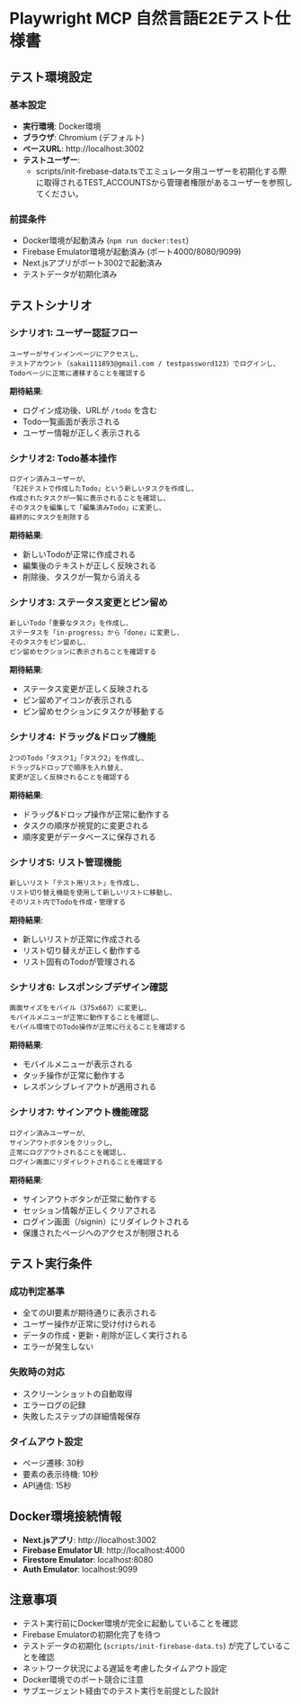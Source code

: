# Playwright MCP 自然言語E2Eテスト仕様書

## テスト環境設定

### 基本設定

- **実行環境**: Docker環境
- **ブラウザ**: Chromium (デフォルト)
- **ベースURL**: http://localhost:3002
- **テストユーザー**:
  - scripts/init-firebase-data.tsでエミュレータ用ユーザーを初期化する際に取得されるTEST_ACCOUNTSから管理者権限があるユーザーを参照してください。

### 前提条件

- Docker環境が起動済み (`npm run docker:test`)
- Firebase Emulator環境が起動済み (ポート4000/8080/9099)
- Next.jsアプリがポート3002で起動済み
- テストデータが初期化済み

## テストシナリオ

### シナリオ1: ユーザー認証フロー

```
ユーザーがサインインページにアクセスし、
テストアカウント（sakai111893@gmail.com / testpassword123）でログインし、
Todoページに正常に遷移することを確認する
```

**期待結果**:

- ログイン成功後、URLが `/todo` を含む
- Todo一覧画面が表示される
- ユーザー情報が正しく表示される

### シナリオ2: Todo基本操作

```
ログイン済みユーザーが、
「E2Eテストで作成したTodo」という新しいタスクを作成し、
作成されたタスクが一覧に表示されることを確認し、
そのタスクを編集して「編集済みTodo」に変更し、
最終的にタスクを削除する
```

**期待結果**:

- 新しいTodoが正常に作成される
- 編集後のテキストが正しく反映される
- 削除後、タスクが一覧から消える

### シナリオ3: ステータス変更とピン留め

```
新しいTodo「重要なタスク」を作成し、
ステータスを「in-progress」から「done」に変更し、
そのタスクをピン留めし、
ピン留めセクションに表示されることを確認する
```

**期待結果**:

- ステータス変更が正しく反映される
- ピン留めアイコンが表示される
- ピン留めセクションにタスクが移動する

### シナリオ4: ドラッグ&ドロップ機能

```
2つのTodo「タスク1」「タスク2」を作成し、
ドラッグ&ドロップで順序を入れ替え、
変更が正しく反映されることを確認する
```

**期待結果**:

- ドラッグ&ドロップ操作が正常に動作する
- タスクの順序が視覚的に変更される
- 順序変更がデータベースに保存される

### シナリオ5: リスト管理機能

```
新しいリスト「テスト用リスト」を作成し、
リスト切り替え機能を使用して新しいリストに移動し、
そのリスト内でTodoを作成・管理する
```

**期待結果**:

- 新しいリストが正常に作成される
- リスト切り替えが正しく動作する
- リスト固有のTodoが管理される

### シナリオ6: レスポンシブデザイン確認

```
画面サイズをモバイル（375x667）に変更し、
モバイルメニューが正常に動作することを確認し、
モバイル環境でのTodo操作が正常に行えることを確認する
```

**期待結果**:

- モバイルメニューが表示される
- タッチ操作が正常に動作する
- レスポンシブレイアウトが適用される

### シナリオ7: サインアウト機能確認

```
ログイン済みユーザーが、
サインアウトボタンをクリックし、
正常にログアウトされることを確認し、
ログイン画面にリダイレクトされることを確認する
```

**期待結果**:

- サインアウトボタンが正常に動作する
- セッション情報が正しくクリアされる
- ログイン画面（/signin）にリダイレクトされる
- 保護されたページへのアクセスが制限される

## テスト実行条件

### 成功判定基準

- 全てのUI要素が期待通りに表示される
- ユーザー操作が正常に受け付けられる
- データの作成・更新・削除が正しく実行される
- エラーが発生しない

### 失敗時の対応

- スクリーンショットの自動取得
- エラーログの記録
- 失敗したステップの詳細情報保存

### タイムアウト設定

- ページ遷移: 30秒
- 要素の表示待機: 10秒
- API通信: 15秒

## Docker環境接続情報

- **Next.jsアプリ**: http://localhost:3002
- **Firebase Emulator UI**: http://localhost:4000
- **Firestore Emulator**: localhost:8080
- **Auth Emulator**: localhost:9099

## 注意事項

- テスト実行前にDocker環境が完全に起動していることを確認
- Firebase Emulatorの初期化完了を待つ
- テストデータの初期化 (`scripts/init-firebase-data.ts`) が完了していることを確認
- ネットワーク状況による遅延を考慮したタイムアウト設定
- Docker環境でのポート競合に注意
- サブエージェント経由でのテスト実行を前提とした設計
